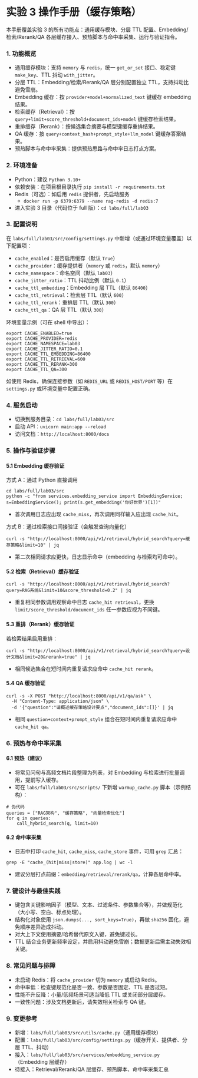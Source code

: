 # 实验 3 操作手册（缓存策略）

本手册覆盖实验 3 的所有功能点：通用缓存模块、分层 TTL 配置、Embedding/检索/Rerank/QA 各层缓存接入、预热脚本与命中率采集、运行与验证指令。

### 1. 功能概览
- 通用缓存模块：支持 `memory` 与 `redis`，统一 `get_or_set` 接口、稳定键 `make_key`、TTL 抖动 `with_jitter`。
- 分层 TTL：Embedding/检索/Rerank/QA 层分别配置独立 TTL，支持抖动比避免雪崩。
- Embedding 缓存：按 `provider+model+normalized_text` 键缓存 embedding 结果。
- 检索缓存（Retrieval）：按 `query+limit+score_threshold+document_ids+model` 键缓存检索结果。
- 重排缓存（Rerank）：按候选集合摘要与模型键缓存重排结果。
- QA 缓存：按 `query+context_hash+prompt_style+llm_model` 键缓存答案结果。
- 预热脚本与命中率采集：提供预热思路与命中率日志打点方案。

### 2. 环境准备
- Python：建议 `Python 3.10+`
- 依赖安装：在项目根目录执行 `pip install -r requirements.txt`
- Redis（可选）：如启用 `redis` 提供者，先启动服务
  - `docker run -p 6379:6379 --name rag-redis -d redis:7`
- 进入实验 3 目录（代码位于 full 版）：`cd labs/full/lab03`

### 3. 配置说明
在 `labs/full/lab03/src/config/settings.py` 中新增（或通过环境变量覆盖）以下配置项：
- `cache_enabled`：是否启用缓存（默认 `True`）
- `cache_provider`：缓存提供者（`memory` 或 `redis`，默认 `memory`）
- `cache_namespace`：命名空间（默认 `lab03`）
- `cache_jitter_ratio`：TTL 抖动比例（默认 `0.1`）
- `cache_ttl_embedding`：Embedding 层 TTL（默认 `86400`）
- `cache_ttl_retrieval`：检索层 TTL（默认 `600`）
- `cache_ttl_rerank`：重排层 TTL（默认 `300`）
- `cache_ttl_qa`：QA 层 TTL（默认 `300`）

环境变量示例（可在 shell 中导出）：
```
export CACHE_ENABLED=true
export CACHE_PROVIDER=redis
export CACHE_NAMESPACE=lab03
export CACHE_JITTER_RATIO=0.1
export CACHE_TTL_EMBEDDING=86400
export CACHE_TTL_RETRIEVAL=600
export CACHE_TTL_RERANK=300
export CACHE_TTL_QA=300
```

如使用 Redis，确保连接参数（如 `REDIS_URL` 或 `REDIS_HOST/PORT` 等）在 `settings.py` 或环境变量中配置正确。

### 4. 服务启动
- 切换到服务目录：`cd labs/full/lab03/src`
- 启动 API：`uvicorn main:app --reload`
- 访问文档：`http://localhost:8000/docs`

### 5. 操作与验证步骤

#### 5.1 Embedding 缓存验证
方式 A：通过 Python 直接调用
```
cd labs/full/lab03/src
python -c "from services.embedding_service import EmbeddingService; s=EmbeddingService(); print(s.get_embedding('你好世界')[1])"
```
- 首次调用日志应出现 `cache_miss`，再次调用同样输入应出现 `cache_hit`。

方式 B：通过检索接口间接验证（会触发查询向量化）
```
curl -s "http://localhost:8000/api/v1/retrieval/hybrid_search?query=缓存策略&limit=10" | jq
```
- 第二次相同请求应更快，日志显示命中（embedding 与检索均可命中）。

#### 5.2 检索（Retrieval）缓存验证
```
curl -s "http://localhost:8000/api/v1/retrieval/hybrid_search?query=RAG系统&limit=10&score_threshold=0.2" | jq
```
- 重复相同参数调用观察命中日志 `cache_hit retrieval`，更换 `limit/score_threshold/document_ids` 任一参数应视为不同键。

#### 5.3 重排（Rerank）缓存验证
若检索结果启用重排：
```
curl -s "http://localhost:8000/api/v1/retrieval/hybrid_search?query=设计文档&limit=20&rerank=true" | jq
```
- 相同候选集合在短时间内重复请求应命中 `cache_hit rerank`。

#### 5.4 QA 缓存验证
```
curl -s -X POST "http://localhost:8000/api/v1/qa/ask" \
  -H "Content-Type: application/json" \
  -d '{"question":"请概述缓存策略设计要点","document_ids":[]}' | jq
```
- 相同 `question+context+prompt_style` 组合在短时间内重复请求应命中 `cache_hit qa`。

### 6. 预热与命中率采集

#### 6.1 预热（建议）
- 将常见问句与高频文档片段整理为列表，对 Embedding 与检索进行批量调用，提前写入缓存。
- 可在 `labs/full/lab03/src/scripts/` 下新增 `warmup_cache.py` 脚本（示例结构）：
```
# 伪代码
queries = ["RAG架构", "缓存策略", "向量检索优化"]
for q in queries:
    call_hybrid_search(q, limit=10)
```

#### 6.2 命中率采集
- 日志中打印 `cache_hit`, `cache_miss`, `cache_store` 事件，可用 `grep` 汇总：
```
grep -E "cache_(hit|miss|store)" app.log | wc -l
```
- 建议分层打点前缀：`embedding/retrieval/rerank/qa`，计算各层命中率。

### 7. 键设计与最佳实践
- 键包含关键影响因子（模型、文本、过滤条件、参数集合等），并做规范化（大小写、空白、标点处理）。
- 结构化对象使用 `json.dumps(..., sort_keys=True)`，再做 `sha256` 固化，避免顺序差异造成抖动。
- 对大上下文使用摘要/哈希替代原文入键，避免键过长。
- TTL 结合业务更新频率设定，并启用抖动避免雪崩；数据更新后需主动失效相关键。

### 8. 常见问题与排障
- 未启动 Redis：将 `cache_provider` 切为 `memory` 或启动 Redis。
- 命中率低：检查键规范化是否一致、参数是否固定、TTL 是否过短。
- 性能不升反降：小量/低频场景可适当降低 TTL 或关闭部分层缓存。
- 一致性问题：涉及文档更新后，请失效相关检索与 QA 键。

### 9. 变更参考
- 新增：`labs/full/lab03/src/utils/cache.py`（通用缓存模块）
- 配置：`labs/full/lab03/src/config/settings.py`（缓存开关、提供者、分层 TTL、抖动）
- 接入：`labs/full/lab03/src/services/embedding_service.py`（Embedding 层缓存）
- 待接入：Retrieval/Rerank/QA 层缓存、预热脚本、命中率采集汇总